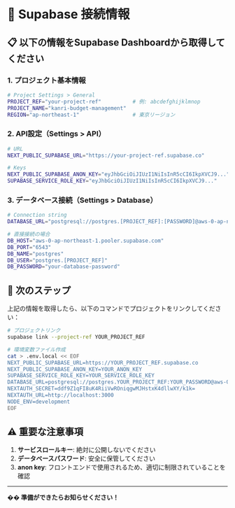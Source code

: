 # 🔗 Supabase 接続情報

## 📋 **以下の情報をSupabase Dashboardから取得してください**

### **1. プロジェクト基本情報**
```bash
# Project Settings > General
PROJECT_REF="your-project-ref"          # 例: abcdefghijklmnop
PROJECT_NAME="kanri-budget-management"
REGION="ap-northeast-1"                 # 東京リージョン
```

### **2. API設定（Settings > API）**
```bash
# URL
NEXT_PUBLIC_SUPABASE_URL="https://your-project-ref.supabase.co"

# Keys
NEXT_PUBLIC_SUPABASE_ANON_KEY="eyJhbGciOiJIUzI1NiIsInR5cCI6IkpXVCJ9..."
SUPABASE_SERVICE_ROLE_KEY="eyJhbGciOiJIUzI1NiIsInR5cCI6IkpXVCJ9..."
```

### **3. データベース接続（Settings > Database）**
```bash
# Connection string
DATABASE_URL="postgresql://postgres.[PROJECT_REF]:[PASSWORD]@aws-0-ap-northeast-1.pooler.supabase.com:6543/postgres"

# 直接接続の場合
DB_HOST="aws-0-ap-northeast-1.pooler.supabase.com"
DB_PORT="6543"
DB_NAME="postgres"
DB_USER="postgres.[PROJECT_REF]"
DB_PASSWORD="your-database-password"
```

## 🎯 **次のステップ**

上記の情報を取得したら、以下のコマンドでプロジェクトをリンクしてください：

```bash
# プロジェクトリンク
supabase link --project-ref YOUR_PROJECT_REF

# 環境変数ファイル作成
cat > .env.local << EOF
NEXT_PUBLIC_SUPABASE_URL=https://YOUR_PROJECT_REF.supabase.co
NEXT_PUBLIC_SUPABASE_ANON_KEY=YOUR_ANON_KEY
SUPABASE_SERVICE_ROLE_KEY=YOUR_SERVICE_ROLE_KEY
DATABASE_URL=postgresql://postgres.YOUR_PROJECT_REF:YOUR_PASSWORD@aws-0-ap-northeast-1.pooler.supabase.com:6543/postgres
NEXTAUTH_SECRET=ddf9Z1qFI8uK4RiiVwROniqgwMJHstxK4dllwXY/k1k=
NEXTAUTH_URL=http://localhost:3000
NODE_ENV=development
EOF
```

## ⚠️ **重要な注意事項**

1. **サービスロールキー**: 絶対に公開しないでください
2. **データベースパスワード**: 安全に保管してください
3. **anon key**: フロントエンドで使用されるため、適切に制限されていることを確認

---

**�� 準備ができたらお知らせください！** 